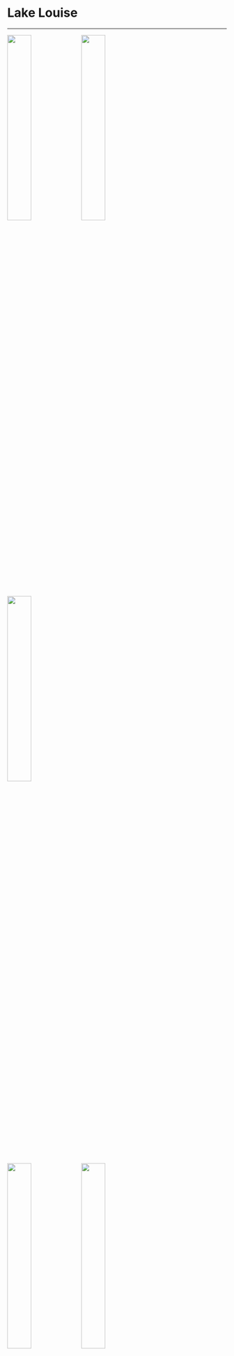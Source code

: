 # Lake Louise

---

<p float="left">
  <img src="./img/DSC07045.JPG" width=33% />
  <img src="./img/DSC07067.JPG" width=33% /> 
  <img src="./img/DSC07079.jpg" width=33% />
</p>

<p float="left">
  <img src="./img/DSC07084.JPG" width=33% />
  <img src="./img/DSC07107.JPG" width=33% /> 
</p>

---

[Home](https://github.com/aaronengland/20230506_banff/tree/main)
